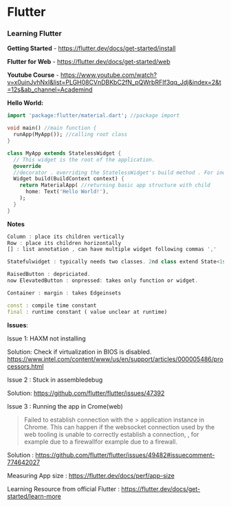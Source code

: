 # Flutter
### Learning Flutter

**Getting Started** - https://flutter.dev/docs/get-started/install 

**Flutter for Web** - https://flutter.dev/docs/get-started/web

**Youtube Course** - https://www.youtube.com/watch?v=x0uinJvhNxI&list=PLGH08CVnDBKbC2fN_pQWrbRFIf3qq_Jdj&index=2&t=12s&ab_channel=Academind


**Hello World:**

````dart
import 'package:flutter/material.dart'; //package import

void main() //main function {
  runApp(MyApp()); //calling root class
}

class MyApp extends StatelessWidget { 
  // This widget is the root of the application.
  @override 
  //decorator . overriding the StatelessWidget's build method . For indicating  delibarete overriding not accident. 
  Widget build(BuildContext context) {
    return MaterialApp( //returning basic app structure with child 
      home: Text('Hello World!'), 
    );
  }
}

```` 

**Notes**

````dart
Column : place its children vertically
Row : place its children horizontally
[] : list annotation , can have multiple widget following commas ','

Statefulwidget : typically needs two classes. 2nd class extend State<1st Class Name>. State is maintain by SetState function.

RaisedButton : depriciated. 
now ElevatedButton : onpressed: takes only function or widget.

Container : margin : takes Edgeinsets 

const : compile time constant
final : runtime constant ( value unclear at runtime)

````

**Issues**:

Issue 1: HAXM not installing

Solution: Check if virtualization in BIOS is disabled.
https://www.intel.com/content/www/us/en/support/articles/000005486/processors.html

Issue 2 : Stuck in assembledebug

Solution: https://github.com/flutter/flutter/issues/47392 


Issue 3 : Running the app in Crome(web)
> Failed to establish connection with the > application instance in Chrome. This can happen if the websocket connection used by the web tooling is unable to correctly establish a connection, , for example due to a firewallfor example due to a firewall.

Solution : https://github.com/flutter/flutter/issues/49482#issuecomment-774642027 


Measuring App size : https://flutter.dev/docs/perf/app-size

Learning Resource from official Flutter : https://flutter.dev/docs/get-started/learn-more 
